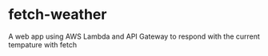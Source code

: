 # fetch-weather
A web app using AWS Lambda and API Gateway to respond with the current tempature with fetch
